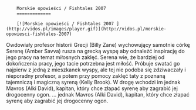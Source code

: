 
        Morskie opowieści / Fishtales 2007 
        =============
        
        [![Morskie opowieści / Fishtales 2007 ](http://vidos.pl/images/player.gif)](http://vidos.pl/morskie-opowiesci-fishtales-2007)
        
        
 Owdowiały profesor historii Grecji (Billy Zane) wychowujący samotnie córkę Serenę (Amber Savva) rusza na grecką wyspę aby odnaleźć inspirację do jego pracy na temat miłosnych zaklęć. Serena wie, że bardziej od dokończenia pracy, jego tacie potrzebna jest miłość. Próbuje swatać go najpierw z jedną z mieszkanek wyspy, ale tej nie podoba się zdziwaczały i nieporadny profesor, a potem przy pomocy zaklęć taty z poznaną tajemniczą i magiczną syreną (Kelly Brook). W drogę wchodzi im jednak Mavros (Alki David), kapitan, który chce złapać syrenę aby zagrabić jej drogocenny ogon.  ... jednak Mavros (Alki David), kapitan, który chce złapać syrenę aby zagrabić jej drogocenny ogon.
    